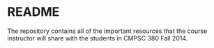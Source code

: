 # README #

The repository contains all of the important resources that the course instructor will share with the students in CMPSC 380 Fall 2014.